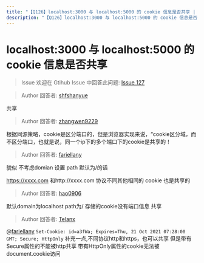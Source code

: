 ```yaml
---
title: "【Q126】localhost:3000 与 localhost:5000 的 cookie 信息是否共享 | html高频面试题"
description: "【Q126】localhost:3000 与 localhost:5000 的 cookie 信息是否共享 字节跳动面试题、阿里腾讯面试题、美团小米面试题。"
---
```


# localhost:3000 与 localhost:5000 的 cookie 信息是否共享

> Issue
> 欢迎在 Gtihub Issue 中回答此问题: [Issue 127](https://github.com/shfshanyue/Daily-Question/issues/127)

> Author
> 回答者: [shfshanyue](https://github.com/shfshanyue)

共享

> Author
> 回答者: [zhangwen9229](https://github.com/zhangwen9229)

根据同源策略，cookie是区分端口的，但是浏览器实现来说，“cookie区分域，而不区分端口，也就是说，同一个ip下的多个端口下的cookie是共享的！

> Author
> 回答者: [fariellany](https://github.com/fariellany)

貌似 不考虑domian 设置 path 默认为/的话

https://xxxx.com 和http://xxxx.com 协议不同其他相同的 cookie 也是共享的

> Author
> 回答者: [hao0906](https://github.com/hao0906)

默认domain为localhost path为/ 存储的cookie没有端口信息
共享

> Author
> 回答者: [Telanx](https://github.com/Telanx)

@[fariellany](https://github.com/fariellany)
`Set-Cookie: id=a3fWa; Expires=Thu, 21 Oct 2021 07:28:00 GMT; Secure; HttpOnly`
补充一点,不同协议http和https，也可以共享
但是带有Secure属性的不能被http共享
带有HttpOnly属性的cookie无法被document.cookie访问
